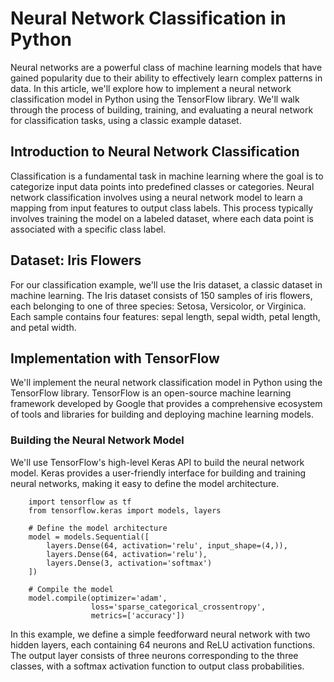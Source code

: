 # Neural Network Classification in Python

Neural networks are a powerful class of machine learning models that have gained popularity due to their ability to effectively learn complex patterns in data. In this article, we'll explore how to implement a neural network classification model in Python using the TensorFlow library. We'll walk through the process of building, training, and evaluating a neural network for classification tasks, using a classic example dataset.

## Introduction to Neural Network Classification

Classification is a fundamental task in machine learning where the goal is to categorize input data points into predefined classes or categories. Neural network classification involves using a neural network model to learn a mapping from input features to output class labels. This process typically involves training the model on a labeled dataset, where each data point is associated with a specific class label.

## Dataset: Iris Flowers

For our classification example, we'll use the Iris dataset, a classic dataset in machine learning. The Iris dataset consists of 150 samples of iris flowers, each belonging to one of three species: Setosa, Versicolor, or Virginica. Each sample contains four features: sepal length, sepal width, petal length, and petal width.

## Implementation with TensorFlow

We'll implement the neural network classification model in Python using the TensorFlow library. TensorFlow is an open-source machine learning framework developed by Google that provides a comprehensive ecosystem of tools and libraries for building and deploying machine learning models.

### Building the Neural Network Model

We'll use TensorFlow's high-level Keras API to build the neural network model. Keras provides a user-friendly interface for building and training neural networks, making it easy to define the model architecture.

        import tensorflow as tf
        from tensorflow.keras import models, layers
        
        # Define the model architecture
        model = models.Sequential([
            layers.Dense(64, activation='relu', input_shape=(4,)),
            layers.Dense(64, activation='relu'),
            layers.Dense(3, activation='softmax')
        ])
        
        # Compile the model
        model.compile(optimizer='adam',
                      loss='sparse_categorical_crossentropy',
                      metrics=['accuracy'])

In this example, we define a simple feedforward neural network with two hidden layers, each containing 64 neurons and ReLU activation functions. The output layer consists of three neurons corresponding to the three classes, with a softmax activation function to output class probabilities.
